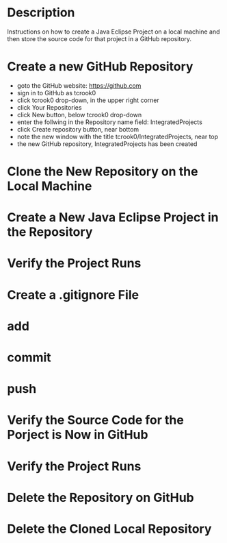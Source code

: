 # Description

Instructions on how to create a Java Eclipse Project on a local machine and then store the source code for that project in a GitHub repository.

# Create a new GitHub Repository

- goto the GitHub website: https://github.com
- sign in to GitHub as tcrook0
- click tcrook0 drop-down, in the upper right corner
- click Your Repositories
- click New button, below tcrook0 drop-down
- enter the follwing in the Repository name field: IntegratedProjects
- click Create repository button, near bottom
- note the new window with the title tcrook0/IntegratedProjects, near top
- the new GitHub repository, IntegratedProjects has been created

# Clone the New Repository on the Local Machine

# Create a New Java Eclipse Project in the Repository

# Verify the Project Runs

# Create a .gitignore File

# add

# commit

# push

# Verify the Source Code for the Porject is Now in GitHub

# Verify the Project Runs

# Delete the Repository on GitHub

# Delete the Cloned Local Repository
